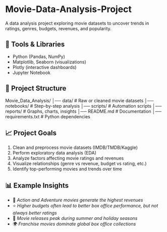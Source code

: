 # Movie-Data-Analysis-Project
A data analysis project exploring movie datasets to uncover trends in ratings, genres, budgets, revenues, and popularity.
## 🔧 Tools & Libraries
- Python (Pandas, NumPy)
- Matplotlib, Seaborn (visualizations)
- Plotly (interactive dashboards)
- Jupyter Notebook

## 📂 Project Structure

Movie_Data_Analysis/
│── data/ # Raw or cleaned movie datasets
│── notebooks/ # Step-by-step analysis
│── scripts/ # Automation scripts
│── reports/ # Graphs, charts, insights
│── README.md # Documentation
│── requirements.txt # Python dependencies


## 📈 Project Goals
1. Clean and preprocess movie datasets (IMDB/TMDB/Kaggle)
2. Perform exploratory data analysis (EDA)
3. Analyze factors affecting movie ratings and revenues
4. Visualize relationships (genre vs revenue, budget vs rating, etc.)
5. Identify top-performing movies and trends over time

## 📊 Example Insights
- 🎥 *Action and Adventure movies generate the highest revenues*  
- ⭐ *Higher budgets often lead to better box office performance, but not always better ratings*  
- 📅 *Movie releases peak during summer and holiday seasons*  
- 🌍 *Franchise movies dominate global box office collections*  
